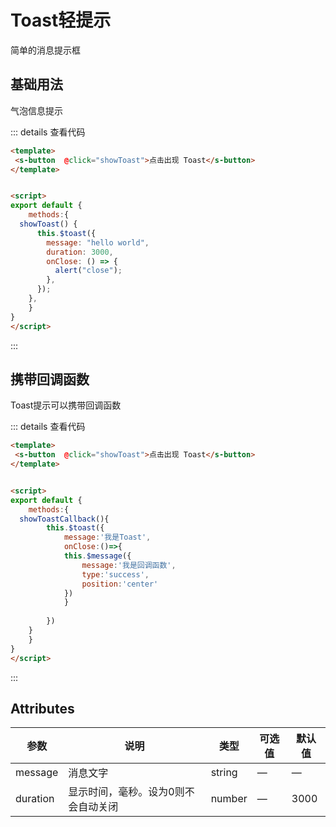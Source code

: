 # Toast轻提示

简单的消息提示框

## 基础用法

气泡信息提示

<template>
 <s-button  @click="showToast">点击出现 Toast</s-button>
</template>


<script>
export default {
    methods:{
  showToast() {
      this.$toast({
        message: "hello world",
        duration: 8000,
        onClose: () => {
        console.log('Toast closed');
        },
      });
    },
    }
}
</script>

::: details 查看代码
```html
<template>
 <s-button  @click="showToast">点击出现 Toast</s-button>
</template>


<script>
export default {
    methods:{
  showToast() {
      this.$toast({
        message: "hello world",
        duration: 3000,
        onClose: () => {
          alert("close");
        },
      });
    },
    }
}
</script>
```
:::


## 携带回调函数

Toast提示可以携带回调函数

<template>
 <s-button  @click="showToastCallback">点击出现 Toast</s-button>
</template>


<script>
export default {
    methods:{
  showToast() {
      this.$toast({
        message: "hello world",
        duration: 1000,
        onClose: () => {
        //   alert("close");
        console.log('toast closed');
        },
      });
    },

    showToastCallback(){
        this.$toast({
            message:'我是Toast',
            onClose:()=>{
            this.$message({
                message:'我是回调函数',
                type:'success',
                position:'center'
            })
            }
           
        })
    }
    }
}
</script>

::: details 查看代码
```html
<template>
 <s-button  @click="showToast">点击出现 Toast</s-button>
</template>


<script>
export default {
    methods:{
  showToastCallback(){
        this.$toast({
            message:'我是Toast',
            onClose:()=>{
            this.$message({
                message:'我是回调函数',
                type:'success',
                position:'center'
            })
            }
           
        })
    }
    }
}
</script>
```
:::

## Attributes

参数 | 说明 | 类型 | 可选值 | 默认值
--- | --- | --- | --- | ---
message | 消息文字 | string | 	— |	—
duration | 显示时间，毫秒。设为0则不会自动关闭 | number | — | 3000